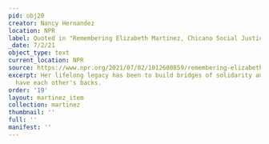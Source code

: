 ```yaml
---
pid: obj20
creator: Nancy Hernandez
location: NPR
label: Quoted in "Remembering Elizabeth Martínez, Chicano Social Justice Activist"
_date: 7/2/21
object_type: text
current_location: NPR
source: https://www.npr.org/2021/07/02/1012680859/remembering-elizabeth-martinez-chicano-social-justice-activist
excerpt: Her lifelong legacy has been to build bridges of solidarity and, you know,
  have each other's backs.
order: '19'
layout: martinez_item
collection: martinez
thumbnail: ''
full: ''
manifest: ''
---
```

